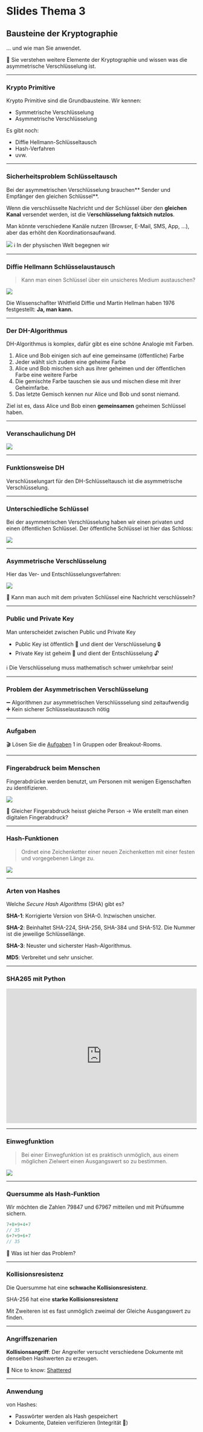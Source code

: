 # Slides Thema 3
## Bausteine der Kryptographie

... und wie man Sie anwendet.

🎯 Sie verstehen weitere Elemente der Kryptographie und wissen was die asymmetrische Verschlüsselung ist.

---

### Krypto Primitive

Krypto Primitive sind die Grundbausteine. Wir kennen:

* Symmetrische Verschlüsselung
* Asymmetrische Verschlüsselung

Es gibt noch:

* Diffie Hellmann-Schlüsseltausch
* Hash-Verfahren
* uvw.

---

### Sicherheitsproblem Schlüsseltausch

Bei der asymmetrischen Verschlüsselung brauchen** Sender und Empfänger den gleichen Schlüssel**.

Wenn die verschlüsselte Nachricht und der Schlüssel über den **gleichen Kanal** versendet werden, ist die V**erschlüsselung faktsich nutzlos**.

Man könnte verschiedene Kanäle nutzen (Browser, E-Mail, SMS, App, ...), aber das erhöht den Koordinationsaufwand.

![](./bob-alice-symmetrisch.png)
ℹ️  In der physischen Welt begegnen wir 

---

### Diffie Hellmann Schlüsselaustausch

> Kann man einen Schlüssel über ein unsicheres Medium austauschen?  

![](./diffie-hellmann.png)

Die Wissenschaflter Whitfield Diffie und Martin Hellman haben 1976 festgestellt: **Ja, man kann.**

---

### Der DH-Algorithmus

DH-Algorithmus is komplex, dafür gibt es eine schöne Analogie mit Farben.

1.  Alice und Bob einigen sich auf eine gemeinsame (öffentliche) Farbe
2.  Jeder wählt sich zudem eine geheime Farbe
3.  Alice und Bob mischen sich aus ihrer geheimen und der öffentlichen Farbe eine weitere Farbe
4. Die gemischte Farbe tauschen sie aus und mischen diese mit ihrer Geheimfarbe.
5. Das letzte Gemisch kennen nur Alice und Bob und sonst niemand.

Ziel ist es, dass Alice und Bob einen **gemeinsamen** geheimen Schlüssel haben.

---

### Veranschaulichung DH

[![](./diffie-hellmann-farbe.png)](https://raw.githubusercontent.com/janikvonrotz/encrypt.casa/main/diffie-hellmann-farbe.png)

---

### Funktionsweise DH

Verschlüsselungart für den DH-Schlüsseltausch ist die asymmetrische Verschlüsselung.

---

### Unterschiedliche Schlüssel

Bei  der asymmetrischen Verschlüsselung haben wir einen privaten und einen öffentlichen Schlüssel. Der öffentliche Schlüssel ist hier das Schloss:

![](./alice-bob-asymmetrisch.png)

---

### Asymmetrische Verschlüsselung

Hier das Ver- und Entschlüsselungsverfahren:

![](./asymmetrische-verschluesselung.png)

🤔  Kann man auch mit dem privaten Schlüssel eine Nachricht verschlüsseln?

---

### Public und Private Key

Man unterscheidet zwischen Public und Private Key

* Public Key ist öffentlich 📢 und dient der Verschlüsselung 🔒
* Private Key ist geheim 🤫 und dient der Entschlüsselung 🔓

ℹ️  Die Verschlüsselung muss mathematisch schwer umkehrbar sein!

---

### Problem der Asymmetrischen Verschlüsselung

➖ Algorithmen zur asymmetrischen Verschlüssselung sind zeitaufwendig  
➕ Kein sicherer Schlüsselaustausch nötig

---

### Aufgaben

🎬 Lösen Sie die [Aufgaben](excercise3.md#Aufgaben) 1 in Gruppen oder Breakout-Rooms.

---

### Fingerabdruck beim Menschen

 Fingerabdrücke werden benutzt, um Personen mit wenigen Eigenschaften zu identifizieren.
 
![](./fingerabdruck.png)

🤔 Gleicher Fingerabdruck heisst gleiche Person -> Wie erstellt man einen digitalen Fingerabdruck?

---

### Hash-Funktionen

> Ordnet eine Zeichenketter einer neuen Zeichenketten mit einer festen und vorgegebenen Länge zu.

![](./hash-funktion.png)

---

### Arten von Hashes

Welche *Secure Hash Algorithms* (SHA) gibt es?

**SHA-1**: Korrigierte Version von SHA-0. Inzwischen unsicher.

**SHA-2**: Beinhaltet SHA-224, SHA-256, SHA-384 und SHA-512. Die Nummer ist die jeweilige Schlüssellänge.

**SHA-3**: Neuster und sicherster Hash-Algorithmus.

**MD5**: Verbreitet und sehr unsicher.

---

### SHA265 mit Python

<iframe src="https://trinket.io/embed/python3/2b43c7b642" width="100%" height="356" frameborder="0" marginwidth="0" marginheight="0" allowfullscreen></iframe>

---

### Einwegfunktion

> Bei einer Einwegfunktion ist es praktisch unmöglich, aus einem möglichen Zielwert einen Ausgangswert so zu bestimmen.

![](./einbahnstrasse.png)

---

### Quersumme als Hash-Funktion

Wir möchten die Zahlen 79847 und 67967 mitteilen und mit Prüfsumme sichern.

```js
7+8+9+4+7
// 35
6+7+9+6+7
// 35
```

🤔  Was ist hier das Problem?

---

### Kollisionsresistenz

Die Quersumme hat eine **schwache Kollisionsresistenz**.

SHA-256 hat eine **starke Kollisionsresistenz**

Mit Zweiteren ist es fast unmöglich zweimal der Gleiche Ausgangswert zu finden.

---

### Angriffszenarien

**Kollisionsangriff**: Der Angreifer versucht verschiedene Dokumente mit denselben Hashwerten zu erzeugen. 

🧠 Nice to know: [Shattered](https://shattered.io/)

---

### Anwendung

von Hashes:
* Passwörter werden als Hash gespeichert
* Dokumente, Dateien verifizieren (Integrität 💎)
